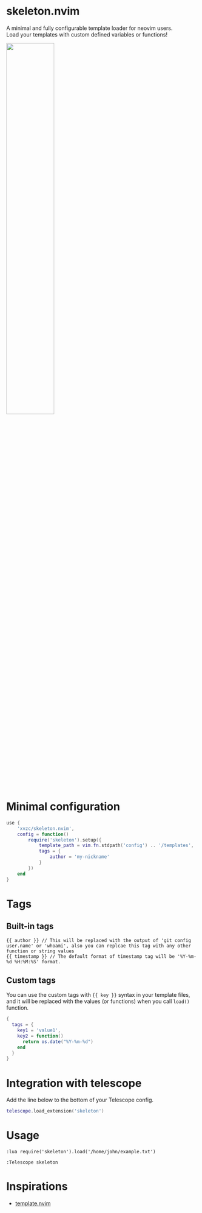 # skeleton.nvim
A minimal and fully configurable template loader for neovim users.  
Load your templates with custom defined variables or functions!

<img src="https://github.com/xvzc/skeleton.nvim/assets/45588457/6e851de3-46cc-4628-80e3-2d3212745331" width="50%" height="50%">

# Minimal configuration
```lua
use {
    'xvzc/skeleton.nvim',
    config = function()
        require('skeleton').setup({
            template_path = vim.fn.stdpath('config') .. '/templates',
            tags = {
                author = 'my-nickname'
            }
        })
    end
}
```

# Tags
## Built-in tags
```
{{ author }} // This will be replaced with the output of 'git config user.name' or 'whoami', also you can replcae this tag with any other function or string values
{{ timestamp }} // The default format of timestamp tag will be '%Y-%m-%d %H:%M:%S' format.
```

## Custom tags
You can use the custom tags with `{{ key }}` syntax in your template files, and it will be replaced with the values (or functions) when you call `load()` function.
```lua
{
  tags = {
    key1 = 'value1',
    key2 = function()
      return os.date("%Y-%m-%d") 
    end
  }
}
```

# Integration with telescope 
Add the line below to the bottom of your Telescope config.
```lua
telescope.load_extension('skeleton')
```

# Usage
```
:lua require('skeleton').load('/home/john/example.txt')
```
```
:Telescope skeleton
```


# Inspirations
- [template.nvim](https://github.com/glepnir/template.nvim)
